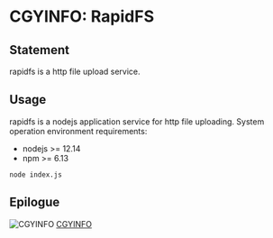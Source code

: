 # CGYINFO: RapidFS

## Statement

rapidfs is a http file upload service.

## Usage

rapidfs is a nodejs application service for http file uploading. System operation environment requirements:

-   nodejs >= 12.14
-   npm >= 6.13

```
node index.js
```

## Epilogue

![CGYINFO](https://www.cgyinfo.com/img/logo.png) [CGYINFO](https://www.cgyinfo.com)
